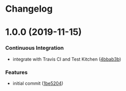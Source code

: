 # Changelog

# 1.0.0 (2019-11-15)


### Continuous Integration

* integrate with Travis CI and Test Kitchen ([4bbab3b](https://github.com/niheconomoum/refactored-octo-pancake/commit/4bbab3b04c22db420a55742e0d4e8a788071b85a))


### Features

* initial commit ([1be5204](https://github.com/niheconomoum/refactored-octo-pancake/commit/1be52046bd20ab78de319a2bc1e2b980e244a4e3))
